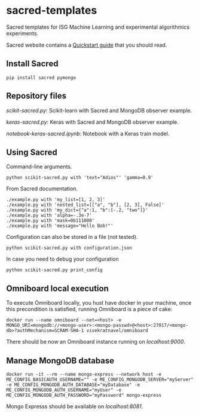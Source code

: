# sacred-templates

Sacred templates for ISG Machine Learning and experimental algorithmics experiments. 

Sacred website contains a [Quickstart guide](https://sacred.readthedocs.io/en/stable/quickstart.html) that you should read.

## Install Sacred

```
pip install sacred pymongo
```

## Repository files

*scikit-sacred.py*: Scikit-learn with Sacred and MongoDB observer example.

*keras-sacred.py*: Keras with Sacred and MongoDB observer example.

*notebook-keras-sacred.ipynb*: Notebook with a Keras train model.

## Using Sacred

Command-line arguments.

```
python scikit-sacred.py with 'text="Adios"' 'gamma=0.9'
```

From Sacred documentation.

```
./example.py with 'my_list=[1, 2, 3]'
./example.py with 'nested_list=[["a", "b"], [2, 3], False]'
./example.py with 'my_dict={"a":1, "b":[-.2, "two"]}'
./example.py with 'alpha=-.3e-7'
./example.py with 'mask=0b111000'
./example.py with 'message="Hello Bob!"'
```

Configuration can also be stored in a file (not tested).

```
python scikit-sacred.py with configuration.json
```

In case you need to debug your configuration

```
python scikit-sacred.py print_config
```


## Omniboard local execution

To execute Omniboard locally, you hust have docker in your machine, once this precondition is satisfied, running Omniboard is a piece of cake:

```
docker run --name omniboard --net=<host> -e MONGO_URI=mongodb://<mongo-user>:<mongo-passwd>@<host>:27017/<mongo-db>?authMechanism=SCRAM-SHA-1 vivekratnavel/omniboard
```

There should be now an Omniboard instance running on *localhost:9000*.

## Manage MongoDB database

```
docker run -it --rm --name mongo-express --network host -e ME_CONFIG_BASICAUTH_USERNAME="" -e ME_CONFIG_MONGODB_SERVER="myServer" -e ME_CONFIG_MONGODB_AUTH_DATABASE="myDatabase" -e ME_CONFIG_MONGODB_AUTH_USERNAME="myUser" -e ME_CONFIG_MONGODB_AUTH_PASSWORD="myPassword" mongo-express
```

Mongo Expresss should be available on *localhost:8081*.
